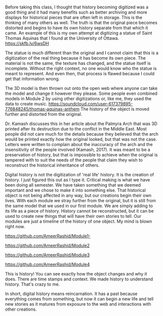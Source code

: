 Before taking this class, I thought that history becoming digitized was a good thing and it had many benefits such as better archiving and more displays for historical pieces that are often left in storage. This is the thinking of many others as well. The truth is that the original piece becomes distorted and begins to have its own history separate from that which it came. An example of this is my own attempt at digitizing a statue of Saint Thomas Aquinas that I found at the University of Ottawa. https://skfb.ly/6wsDH

The statue is much different than the original and I cannot claim that this is a digitization of the real thing because it has become its own piece. The material is not the same, the texture has changed, and the statue itself is incomplete. Without the right context, no one would know who the statue is meant to represent. And even then, that process is flawed because I could get that information wrong. 

The 3D model is then thrown out onto the open web where anyone can take the model and change it however they please. Some people even combined models in Module 2 by using other digitizations or, like me, they used the data to create music. https://soundcloud.com/user-617379895-776848245/thomas-aquinas-anthem
The history of the object is moved further and distorted from the original. 

Dr. Kamash discusses this in her article about the Palmyra Arch that was 3D printed after its destruction due to the conflict in the Middle East. Most people did not care much for the details because they believed that the arch would be printed exactly how the original looked, but that was not the case. Letters were written to complain about the inaccuracy of the arch and the insensitivity of the people involved (Kamash, 2017). It was meant to be a preservation of history, but that is impossible to achieve when the original is tampered with to suit the needs of the people that claim they wish to reconstruct the historical inheritance of others. 

Digital history is not the digitization of 'real life' history. It is the creation of history. I just figured this out as I type it. Critical making is what we have been doing all semester. We have taken something that we deemed important and we chose to make it into something else. That historical object is not being affected in any way, but our creations begin their own lives. With each module we stray further from the original, but it is still from the same model that we used in our first module. We are simply adding to its life as a piece of history. History cannot be reconstructed, but it can be used to create new things that will have their own stories to tell. Our modules are just a timeline of the history of one object. My mind is blown right now. 

https://github.com/AmeerRashid/Module1-

https://github.com/AmeerRashid/Module2

https://github.com/AmeerRashid/Module3

https://github.com/AmeerRashid/Module4

This is history! You can see exactly how the object changes and why it does. There are time stamps and context. We made history to understand history. That's crazy to me. 

In short, digital history means reincarnation. It has a past because everything comes from something, but now it can begin a new life and tell new stories as it matures from exposure to the web and interactions with other creations. 
